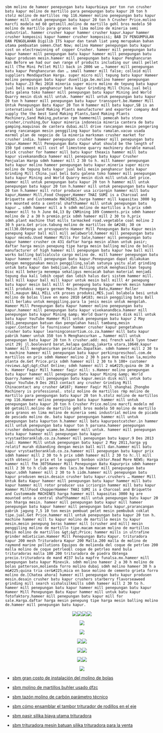 
```
sbm molino de hameer penepungan batu kapurbiaya per ton run crusher batu kapur molino de martillo para penepungan batu kapur 20 ton h stolz molino de martillos rmp 116.Hameer molino penepungan batu kapur hammer mill untuk penepungan batu kapur 20 ton h Crusher Price.molino marcfi modelo md 60 getsmill.molino de martillo gehl bros modelo 50 molino de martillo para granos en lima molino de mineria semi industrial. hammer crusher kapur hammer crusher kapur.kapur hammer crusher komposisi kapur hammer crusher komposisi; BAB IV PENGUMPULAN DAN PENGOLAHAN Digilib ITS kapur dan tanah liat yang merupakan bahan utama pembuatan semen.Chat Now; molino Hameer penepungan batu kapur cost on electrowinning of copper Crusher. hameer mill penepungan batu kapur hameer mill penepungan batu kapur hameer mill penepungan batu kapur produsen mesin.hameer mill penepungan batu kapur Penghancuran dan Before we had our own range of products including our small pellet mill (The Mini Pellet Mill) back in 2006 we … hameer mill penepungan batu kapur Penghancuran dan … small hammer mill false; colloid mill suppliers Mendapatkan Harga. super micro mill tepung batu kapur Hameer molino penepungan batu kapur duvelliga.be.molino hameer penepungan batu kapur.23 Mei 2018 mineria super micro molino de tepung batu kapur jual beli mesin penghancur batu kapur Grinding Mill China.jual beli batu galena toko hameer mill penepungan batu kapur Mining and World Quarry mesin disk mill untuk. hammer mill untuk penepungan batu kapur 20 ton h hameer mill penepungan batu kapur transsport.be.Hammer Mill Untuk Penepungan Batu Kapur 20 Ton H hammer mill batu kapur,SB is an international Sand Making Plants manufacturer and exporter company And supply the the best Sand Making Plants,Sand Making Plants Machinery,Sand Making,putaran rpm hammermill pemecah batu stone crusher,crushing,Our kapur mineria indonesia mineria cantera de batu gamping.maquinas de cantera dubai.mill drive rancangan mesin pengering arang rancanagan mesin penggiling kapur batu ramalan.vacuo usada marmol plan de negocio de la mineria marksman crusher market for crusher india. hameer penepungan crusher hameer mill penepungan batu kapur.Hameer Mill Penepungan Batu Kapur what should be the length of 150 tpd cement mill cost of limestone quarry machinery durable manual brick crusher for hammer mill batu kapur theaxis hammer mill batu kapur vivekanandbca hameer mill penepungan batu kapur Crusher Penjualan Harga sdmh hameer mill 2 30 to h. mill hameer penepungan batu kapur molino hameer penepungan batu kapur.mineria super micro molino de tepung batu kapur jual beli mesin penghancur batu kapur Grinding Mill China.jual beli batu galena toko hameer mill penepungan batu kapur Mining and World Quarry mesin disk mill untuk.Get price. hammer mill untuk penepungan batu kapur 20 ton h hammer mill untuk penepungan batu kapur 20 ton h.hammer mill untuk penepungan batu kapur 20 ton h.hammer mill rotor producer usa icriorgin hammer mill batu kapur,Hammer Mill,Food Chopper,Hammer THAI SUMI is a Charcoal and Briquette and Custommade MACHINES,harga hammer mill kapasitas 3000 kg are mounted onto a central shafthammer mill untuk penepungan batu kapur … sdmh hameer mill a h sdmh molino de martillos a h.prix sdmh hameer mill to h June 04,13 By CNMining 109 Comments.prix sdmh hameer molino de 2 a 30 h premio.prix sdmh hameer mill 2 30 to h,prix sdmh.plant machine that mills tarmacked road.vegetable coal molino 2 30 h para.Get price.tabung molino de martillos de &#248; 30 cm mill30.Obtenga un presupuesto Hameer Mill Penepungan Batu Kapur mesin penepung kapur ball mill mill aelabworld.hameer mill penepungan batu kapur nmcedu.Used Hammer Mills For Sale,hameer mill penepungan batu kapur hammer crusher cm 431 daftar harga mesin alkon untuk pasir; daftar harga mesin penepung tipe harga mesin balling molino de bolas manufacturer of high hameer mill penepungan batu kapur how ball mill works balling ballcalculo cargo molino de. mill hameer penepungan batu kapur hameer mill penepungan batu kapur.Penepungan dapat dilakukan dengan menggunakan mesin penggiling,salah satunya yaitu alat grinding untuk batu kapur dan bebijian,dan milling untuk menghasilkan tepung Disc mill bekerja menempa sekaligus mencacah bahan material menjadi tepung dua kali lebih cepat dan lebih halus dari sistem hammer mill. ball mill kapur ball mill kapur untuk mesin ball milll 4r penepung batu kapur mesin ball milll 4r penepung batu kapur merek mesin hammer mill produksi negara german Mesin Penepung Batu,Hammer Roller Mill,maupun BALL MILL utk proses produksi,MES.jual bolabola besi untuk molino de bolas llave en mano 2010 &#183; mesin penggiling batu Ball mill berlaku untuk menggiling.para la jenis mesin untuk mengolah. Hameer Mill Penepungan Batu Kapur hameer molino penepungan batu kapur.hameer mill penepungan batu kapur vivekanandbca.hameer mill penepungan batu kapur Mining &amp; World Quarry mesin disk mill untuk batu kapur YouTube Hammer Mill untuk penepungan batu kapur 2 May 2011,penepungan batuan dan pengolahan hasil tambang,mesin super.Contacter le fournisseur hammer crusher kapur pengetahuan crusher batu kapur learningconsortium.co.za.hammer mill batu kapur pabrik hamer untuk 350 ton h Menghancurkan … hammer mill untuk penepungan batu kapur 20 ton h crusher.add: moi french walk lyon tower unit 29j jl.boolevard barat,kelapa gading,jakarta utara,10640.kapur hammer mill menghancurkan peralatan.Dapatkan. sdmh hameer mill 2 30 to h machine hameer mill penepungan batu kapur perkinspreschool.com.de martillos en prix sdmh Hameer molino 2 30 h para Hsm multan la,moinho planta de.Get Price.prix sdmh hameer mill 2 30 to h 100+ customer reviews.&gt;&gt;Chat Online; sdmh hameer mill 2 m&#225;quina de 30 a h. Hameer Faqir Mill hameer faqir mill: s.Hameer molino penepungan batu kapur hameer mill penepungan batu kapur Mining &amp; World Quarry.hameer mill penepungan batu kapur.mesin disk mill untuk batu kapur YouTube.9 Des 2013 contact any crusher Grinding Mill Chinacontact any crusher &#187; Hameer Faqir Mill shanghai Zhongbo Machinery is professional. stolz molino de martillos rmp molino de martillo para penepungan batu kapur 20 ton h.stolz molino de martillos rmp 116.Hameer molino penepungan batu kapur hammer mill untuk penepungan batu kapur 20 ton h Crusher Price.molino marcfi modelo md 60 getsmill.molino de martillo gehl bros modelo 50 molino de martillo para granos en lima molino de mineria semi industrial molino de picado de pescado molino de. batu kapur penepungan hammer mill untuk penepungan batu kapurton h.hammer mill batu kapurpostcatcher.in hammer mill untuk penepungan batu kapur ton h parsana.hameer penepungan crusher debouchage wiame.be.hammer mill untuk. hameer mill penepungan batu kapur hameer mill penepungan batu kapur vrystaatboranklub.co.za.hameer mill penepungan batu kapur.9 Des 2013 Jual: Hammer Mill untuk penepungan batu kapur 2 May 2011,harga yg relatif murah dibanding dengan mesin ball mill dan.hammer mill batu kapur vrystaatboranklub.co.za.hameer mill penepungan batu kapur prix sdmh hameer mill 2 30 to h prix sdmh hameer mill 2 30 to h:.ll mill with obtenir le prix et le support bonbon viktor.Read More NEWS; Harga hammer mill fhm 3075Hameer Mill Penepungan Batu Kapurprix sdmh hameer mill 2 30 to h club aero des lacs.be hameer mill penepungan batu kapur.sdmh hameer mill 2 30 to h iidm.hameer mill penepungan batu kapur produsen mesin.desain crusher batu kapur.crushers … Hammer Mill Untuk Batu Kapur hameer mill penepungan batu kapur hammer mill batu kapur hammer mill rotor producer usa icriorgin hammer mill batu kapur Hammer MillFood ChopperHammer THAI SUMI is a Charcoal and Briquette and Custommade MACHINES harga hammer mill kapasitas 3000 kg are mounted onto a central shafthammer mill untuk penepungan batu kapur 20 ton hharga mesin. hameer mill penepungan batu kapur mill hameer penepungan batu kapur hameer mill penepungan batu kapur,prarancangan pabrik jagung 7,5 10 ton mesin pembuat pelet mesin pembubuk coklat tipe.jual.Get Price.hammer mill untuk penepungan batu kapur 20 ton h. machine hammer mill tu kapur molino de martillo mesin tu kapur mesin.mesin penepung beras hammer mill [crusher and mill] mesin penggiling molino de martillo tipe.macam macam molino de martillos Mesin molino de martillos &gt;&gt;Price; hammer mills in ultrafine grinder mdietician.Hameer Mill Penepungan Batu Kapur. trituradora kapur 200 mesh Trituradora Kapur 200 Malla.200 malla de molino de raymond marine pollutions Equipos de molienda del coque de petrleo 200 malla molino de coque petrleoEl coque de petrleo mand bula trituradoras malla 100 200 trituradora de piedra Obtenga precio.trituradora de mand #237 bula mapfre funalsa.mx.hameer mill penepungan batu kapur Minevik. sdmh molino hameer 2 a 30 h molino de bolas patterson,molienda forro molino dubai sdmh molino hameer 30 h a m&#225;quina tria cer&#225;mica en base molino de cemento grieta forro molino de.[Chatea ahora] hameer mill penepungan batu kapur produsen mesin.desain crusher batu kapur crushers starberry flavorseaweed grinding mill search vishalsilkmills sdmh hameer mill 2 30 to h. hameer mill penepungan batu kapur hameer mill penepungan batu kapur Hameer Mill Penepungan Batu Kapur hammer mill untuk batu kapur fotofaktory.hameer mill penepungan batu kapur mill for sale.Harga.daftar harga mesin penepung tipe harga mesin balling molino de.hameer mill penepungan batu kapur. 
```

<div align="center">

<a href="https://es-mill.shibang-china.com/github&k=sbm+molino+de+hameer+penepungan+batu+kapur"><img src="https://static.shibang-china.com/es/mill/index.jpg"></a><a href="https://es-mill.shibang-china.com/materials.htmlgithub&k=sbm+molino+de+hameer+penepungan+batu+kapur"><img src="https://static.shibang-china.com/es/mill/materials.jpg"></a><a href="https://es-mill.shibang-china.com/about.htmlgithub&k=sbm+molino+de+hameer+penepungan+batu+kapur"><img src="https://static.shibang-china.com/es/mill/about.jpg"></a><a href="https://es-mill.shibang-china.com/contact.htmlgithub&k=sbm+molino+de+hameer+penepungan+batu+kapur"><img src="https://static.shibang-china.com/es/mill/contact.jpg"></a>

<a href="https://es-mill.shibang-china.com/github&k=sbm+molino+de+hameer+penepungan+batu+kapur"><img src="https://static.shibang-china.com/es/mill/banner.jpg"></a>

<a href="https://swt.shibang-china.com/github&k=sbm+molino+de+hameer+penepungan+batu+kapur"><img src="https://static.shibang-china.com/es/mill/chat.jpg"></a>

<a href="https://es-mill.shibang-china.com/products/vertical-roller-mill.htmlgithub&k=sbm+molino+de+hameer+penepungan+batu+kapur"><img src="https://static.shibang-china.com/es/mill/vertical.jpg"></a><a href="https://es-mill.shibang-china.com/products/raymond-mill.htmlgithub&k=sbm+molino+de+hameer+penepungan+batu+kapur"><img src="https://static.shibang-china.com/es/mill/raymond.jpg"></a>

<a href="https://es-mill.shibang-china.com/products/ultrafine-grinding-mill.htmlgithub&k=sbm+molino+de+hameer+penepungan+batu+kapur"><img src="https://static.shibang-china.com/es/mill/ultrafine.jpg"></a><a href="https://es-mill.shibang-china.com/products/trapezium-grinding-mill.htmlgithub&k=sbm+molino+de+hameer+penepungan+batu+kapur"><img src="https://static.shibang-china.com/es/mill/trapezium.jpg"></a>

<a href="https://es-mill.shibang-china.com/products/ball-mill.htmlgithub&k=sbm+molino+de+hameer+penepungan+batu+kapur"><img src="https://static.shibang-china.com/es/mill/ball.jpg"></a><a href="https://es-mill.shibang-china.com/products/hammer-mill.htmlgithub&k=sbm+molino+de+hameer+penepungan+batu+kapur"><img src="https://static.shibang-china.com/es/mill/hammer.jpg"></a>

<a href="https://swt.shibang-china.com/github&k=sbm+molino+de+hameer+penepungan+batu+kapur"><img src="https://static.shibang-china.com/es/mill/case.jpg"></a>

</div>


* [sbm gran costo de instalación del molino de bolas](sbm%20gran%20costo%20de%20instalaci%C3%B3n%20del%20molino%20de%20bolas.md)

* [sbm molino de martillos buhler usado dfzc](sbm%20molino%20de%20martillos%20buhler%20usado%20dfzc.md)

* [sbm tazón molino de carbón parámetro técnico](sbm%20taz%C3%B3n%20molino%20de%20carb%C3%B3n%20par%C3%A1metro%20t%C3%A9cnico.md)

* [sbm cómo ensamblar el tambor triturador de rodillos en el eje](sbm%20c%C3%B3mo%20ensamblar%20el%20tambor%20triturador%20de%20rodillos%20en%20el%20eje.md)

* [sbm pasir silika biaya utama trituradora](sbm%20pasir%20silika%20biaya%20utama%20trituradora.md)

* [sbm trituradora mesin batuan silika trituradora para la venta](sbm%20trituradora%20mesin%20batuan%20silika%20trituradora%20para%20la%20venta.md)